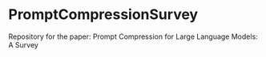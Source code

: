 # PromptCompressionSurvey
Repository for the paper: Prompt Compression for Large Language Models: A Survey

